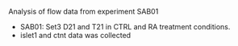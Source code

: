 Analysis of flow data from experiment SAB01 
  - SAB01: Set3 D21 and T21 in CTRL and RA treatment conditions.
  - islet1 and ctnt data was collected

